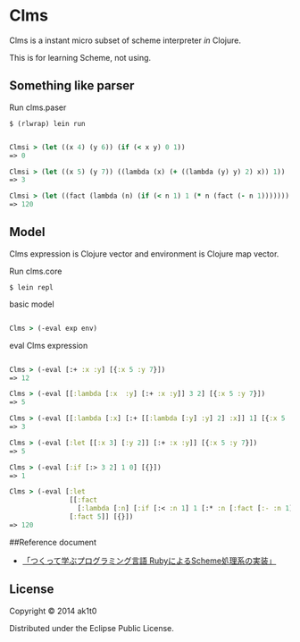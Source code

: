 # Clms

Clms is a instant micro subset of scheme interpreter *in* Clojure.

This is for learning Scheme, not using.

## Something like parser

Run clms.paser

    $ (rlwrap) lein run

```clojure

Clmsi > (let ((x 4) (y 6)) (if (< x y) 0 1))
=> 0

Clmsi > (let ((x 5) (y 7)) ((lambda (x) (+ ((lambda (y) y) 2) x)) 1))
=> 3

Clmsi > (let ((fact (lambda (n) (if (< n 1) 1 (* n (fact (- n 1))))))) (fact 5))
=> 120

```

## Model

Clms expression is Clojure vector and environment is Clojure map vector.

Run clms.core

    $ lein repl

basic model

```clojure

Clms > (-eval exp env)
```

eval Clms expression

```clojure

Clms > (-eval [:+ :x :y] [{:x 5 :y 7}])
=> 12

Clms > (-eval [[:lambda [:x  :y] [:+ :x :y]] 3 2] [{:x 5 :y 7}])
=> 5

Clms > (-eval [[:lambda [:x] [:+ [[:lambda [:y] :y] 2] :x]] 1] [{:x 5 :y 7}])
=> 3

Clms > (-eval [:let [[:x 3] [:y 2]] [:+ :x :y]] [{:x 5 :y 7}])
=> 5

Clms > (-eval [:if [:> 3 2] 1 0] [{}])
=> 1

Clms > (-eval [:let
               [[:fact
                 [:lambda [:n] [:if [:< :n 1] 1 [:* :n [:fact [:- :n 1]]]]]]]
               [:fact 5]] [{}])
=> 120
```


##Reference document
* [「つくって学ぶプログラミング言語 RubyによるScheme処理系の実装」](http://tatsu-zine.com/books/scheme-in-ruby)

## License

Copyright © 2014 ak1t0

Distributed under the Eclipse Public License.
